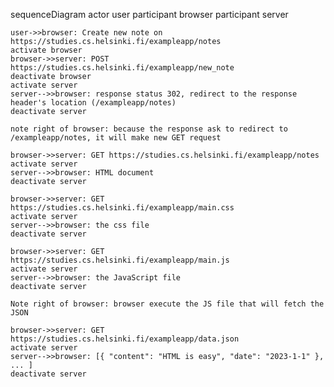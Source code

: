 sequenceDiagram
    actor user
    participant browser
    participant server

    user->>browser: Create new note on https://studies.cs.helsinki.fi/exampleapp/notes
    activate browser
    browser->>server: POST https://studies.cs.helsinki.fi/exampleapp/new_note
    deactivate browser
    activate server
    server-->>browser: response status 302, redirect to the response header's location (/exampleapp/notes)
    deactivate server

    note right of browser: because the response ask to redirect to /exampleapp/notes, it will make new GET request 

    browser->>server: GET https://studies.cs.helsinki.fi/exampleapp/notes
    activate server
    server-->>browser: HTML document
    deactivate server

    browser->>server: GET https://studies.cs.helsinki.fi/exampleapp/main.css
    activate server
    server-->>browser: the css file
    deactivate server

    browser->>server: GET https://studies.cs.helsinki.fi/exampleapp/main.js
    activate server
    server-->>browser: the JavaScript file
    deactivate server

    Note right of browser: browser execute the JS file that will fetch the JSON

    browser->>server: GET https://studies.cs.helsinki.fi/exampleapp/data.json
    activate server
    server-->>browser: [{ "content": "HTML is easy", "date": "2023-1-1" }, ... ]
    deactivate server